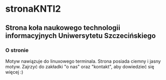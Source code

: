 # stronaKNTI2
## Strona koła naukowego technologii informacyjnych Uniwersytetu Szczecińskiego

### O stronie
Motyw nawiązuje do linuxowego terminala.
Strona posiada ciemny i jasny motyw.
Zajrzyć do zakładki "o nas" oraz "kontakt", aby dowiedzieć się więcej :) 
